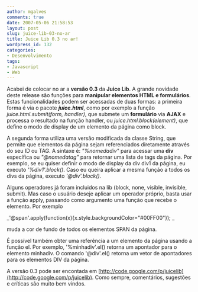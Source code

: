 ```yaml
---
author: mgalves
comments: true
date: 2007-05-06 21:58:53
layout: post
slug: juice-lib-03-no-ar
title: Juice Lib 0.3 no ar!
wordpress_id: 132
categories:
- Desenvolvimento
tags:
- Javascript
- Web
---
```


Acabei de colocar no ar a **versão 0.3** da **Juice Lib**. A grande novidade deste release são funções para **manipular elementos HTML e formulários**. Estas funcionalidades podem ser acessadas de duas formas: a primeira forma é via o pacote _**juice.html**_, como por exemplo a função _juice.html.submit(form, handler)_, que submete um **formulário** via **AJAX** e processa o resultado na função handler, ou _juice.html.block(element)_, que define o modo de display de um elemento da página como block.

A segunda forma utiliza uma versão modificada da classe String, que permite que elementos da página sejam referenciados diretamente através do seu ID ou TAG. A sintaxe é:  _"%nomedadiv"_ para acessar uma **div** específica ou _"@nomedatag"_ para retornar uma lista de tags da página. Por exemplo, se eu quiser definir o modo de display da div div1 da página, eu executo _'%div1'.block()_. Caso eu queira aplicar a mesma função a todos os divs da página, executo _'@div'.block()._

Alguns operadores já foram incluidos na lib (block, none, visible, invisible, submit). Mas caso o usuário deseje aplicar um operador próprio, basta usar a função apply, passando como argumento uma função que recebe o elemento. Por exemplo

_'@span'.apply(function(x){x.style.backgroundColor="#00FF00"}); _

muda a cor de fundo de todos os elementos SPAN da página.

É possível também obter uma referência a um elemento da página usando a função el. Por exemplo, '%minhadiv'.el() retorna um apontador para o elemento minhadiv. O comando '@div'.el() retorna um vetor de apontadores para os elementos DIV da página.

A versão 0.3 pode ser encontada em [http://code.google.com/p/juicelib](http://code.google.com/p/juicelib). Como sempre, comentários, sugestões e críticas são muito bem vindos.
